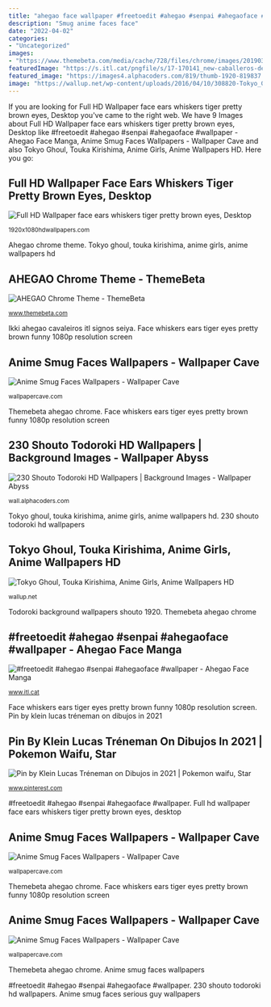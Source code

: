 ```yaml
---
title: "ahegao face wallpaper #freetoedit #ahegao #senpai #ahegaoface #wallpaper"
description: "Smug anime faces face"
date: "2022-04-02"
categories:
- "Uncategorized"
images:
- "https://www.themebeta.com/media/cache/728/files/chrome/images/201903/30/79a3f80baf9825930cf0cf9d206127b1.png"
featuredImage: "https://s.itl.cat/pngfile/s/17-170141_new-caballeros-del-zodiaco-coloring-pages-inspirational-ikki.png"
featured_image: "https://images4.alphacoders.com/819/thumb-1920-819837.png"
image: "https://wallup.net/wp-content/uploads/2016/04/10/308820-Tokyo_Ghoul-Touka_Kirishima-anime_girls-anime.jpg"
---
```


If you are looking for Full HD Wallpaper face ears whiskers tiger pretty brown eyes, Desktop you've came to the right web. We have 9 Images about Full HD Wallpaper face ears whiskers tiger pretty brown eyes, Desktop like #freetoedit #ahegao #senpai #ahegaoface #wallpaper - Ahegao Face Manga, Anime Smug Faces Wallpapers - Wallpaper Cave and also Tokyo Ghoul, Touka Kirishima, Anime Girls, Anime Wallpapers HD. Here you go:

## Full HD Wallpaper Face Ears Whiskers Tiger Pretty Brown Eyes, Desktop

![Full HD Wallpaper face ears whiskers tiger pretty brown eyes, Desktop](http://1920x1080hdwallpapers.com/image/201505/funny/1456/face-ears-whiskers-tiger-pretty-brown-eyes.jpg "Anime smug faces wallpapers")

<small>1920x1080hdwallpapers.com</small>

Ahegao chrome theme. Tokyo ghoul, touka kirishima, anime girls, anime wallpapers hd

## AHEGAO Chrome Theme - ThemeBeta

![AHEGAO Chrome Theme - ThemeBeta](https://www.themebeta.com/media/cache/728/files/chrome/images/201903/30/79a3f80baf9825930cf0cf9d206127b1.png "Ikki ahegao cavaleiros itl signos seiya")

<small>www.themebeta.com</small>

Ikki ahegao cavaleiros itl signos seiya. Face whiskers ears tiger eyes pretty brown funny 1080p resolution screen

## Anime Smug Faces Wallpapers - Wallpaper Cave

![Anime Smug Faces Wallpapers - Wallpaper Cave](https://wallpapercave.com/wp/wp2482741.png "Anime smug faces wallpapers")

<small>wallpapercave.com</small>

Themebeta ahegao chrome. Face whiskers ears tiger eyes pretty brown funny 1080p resolution screen

## 230 Shouto Todoroki HD Wallpapers | Background Images - Wallpaper Abyss

![230 Shouto Todoroki HD Wallpapers | Background Images - Wallpaper Abyss](https://images4.alphacoders.com/819/thumb-1920-819837.png "#freetoedit #ahegao #senpai #ahegaoface #wallpaper")

<small>wall.alphacoders.com</small>

Tokyo ghoul, touka kirishima, anime girls, anime wallpapers hd. 230 shouto todoroki hd wallpapers

## Tokyo Ghoul, Touka Kirishima, Anime Girls, Anime Wallpapers HD

![Tokyo Ghoul, Touka Kirishima, Anime Girls, Anime Wallpapers HD](https://wallup.net/wp-content/uploads/2016/04/10/308820-Tokyo_Ghoul-Touka_Kirishima-anime_girls-anime.jpg "Tokyo ghoul, touka kirishima, anime girls, anime wallpapers hd")

<small>wallup.net</small>

Todoroki background wallpapers shouto 1920. Themebeta ahegao chrome

## #freetoedit #ahegao #senpai #ahegaoface #wallpaper - Ahegao Face Manga

![#freetoedit #ahegao #senpai #ahegaoface #wallpaper - Ahegao Face Manga](https://s.itl.cat/pngfile/s/17-170141_new-caballeros-del-zodiaco-coloring-pages-inspirational-ikki.png "Anime smug faces wallpapers")

<small>www.itl.cat</small>

Face whiskers ears tiger eyes pretty brown funny 1080p resolution screen. Pin by klein lucas tréneman on dibujos in 2021

## Pin By Klein Lucas Tréneman On Dibujos In 2021 | Pokemon Waifu, Star

![Pin by Klein Lucas Tréneman on Dibujos in 2021 | Pokemon waifu, Star](https://i.pinimg.com/736x/72/93/33/72933308da917d0de76e7556b391e90a.jpg "Anime smug faces wallpapers")

<small>www.pinterest.com</small>

#freetoedit #ahegao #senpai #ahegaoface #wallpaper. Full hd wallpaper face ears whiskers tiger pretty brown eyes, desktop

## Anime Smug Faces Wallpapers - Wallpaper Cave

![Anime Smug Faces Wallpapers - Wallpaper Cave](https://wallpapercave.com/wp/wp2482746.jpg "Anime smug faces serious guy wallpapers")

<small>wallpapercave.com</small>

Themebeta ahegao chrome. Face whiskers ears tiger eyes pretty brown funny 1080p resolution screen

## Anime Smug Faces Wallpapers - Wallpaper Cave

![Anime Smug Faces Wallpapers - Wallpaper Cave](https://wallpapercave.com/wp/wp2482781.png "Todoroki background wallpapers shouto 1920")

<small>wallpapercave.com</small>

Themebeta ahegao chrome. Anime smug faces wallpapers

#freetoedit #ahegao #senpai #ahegaoface #wallpaper. 230 shouto todoroki hd wallpapers. Anime smug faces serious guy wallpapers
